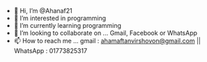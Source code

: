 - 👋 Hi, I’m @Ahanaf21
- 👀 I’m interested in programming
- 🌱 I’m currently learning programming
- 💞️ I’m looking to collaborate on ... Gmail, Facebook or WhatsApp
- 📫 How to reach me ... gmail : ahamaftanvirshovon@gmail.com || WhatsApp : 01773825317

<!---
Ahanaf21/Ahanaf21 is a ✨ special ✨ repository because its `README.md` (this file) appears on your GitHub profile.
You can click the Preview link to take a look at your changes.
--->
